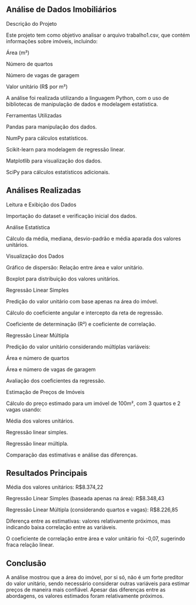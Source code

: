 ## Análise de Dados Imobiliários

Descrição do Projeto

Este projeto tem como objetivo analisar o arquivo trabalho1.csv, que contém informações sobre imóveis, incluindo:

Área (m²)

Número de quartos

Número de vagas de garagem

Valor unitário (R$ por m²)

A análise foi realizada utilizando a linguagem Python, com o uso de bibliotecas de manipulação de dados e modelagem estatística.

Ferramentas Utilizadas

Pandas para manipulação dos dados.

NumPy para cálculos estatísticos.

Scikit-learn para modelagem de regressão linear.

Matplotlib para visualização dos dados.

SciPy para cálculos estatísticos adicionais.

## Análises Realizadas

Leitura e Exibição dos Dados

Importação do dataset e verificação inicial dos dados.

Análise Estatística

Cálculo da média, mediana, desvio-padrão e média aparada dos valores unitários.

Visualização dos Dados

Gráfico de dispersão: Relação entre área e valor unitário.

Boxplot para distribuição dos valores unitários.

Regressão Linear Simples

Predição do valor unitário com base apenas na área do imóvel.

Cálculo do coeficiente angular e intercepto da reta de regressão.

Coeficiente de determinação (R²) e coeficiente de correlação.

Regressão Linear Múltipla

Predição do valor unitário considerando múltiplas variáveis:

Área e número de quartos

Área e número de vagas de garagem

Avaliação dos coeficientes da regressão.

Estimação de Preços de Imóveis

Cálculo do preço estimado para um imóvel de 100m², com 3 quartos e 2 vagas usando:

Média dos valores unitários.

Regressão linear simples.

Regressão linear múltipla.

Comparação das estimativas e análise das diferenças.

## Resultados Principais

Média dos valores unitários: R$8.374,22

Regressão Linear Simples (baseada apenas na área): R$8.348,43

Regressão Linear Múltipla (considerando quartos e vagas): R$8.226,85

Diferença entre as estimativas: valores relativamente próximos, mas indicando baixa correlação entre as variáveis.

O coeficiente de correlação entre área e valor unitário foi -0,07, sugerindo fraca relação linear.

## Conclusão

A análise mostrou que a área do imóvel, por si só, não é um forte preditor do valor unitário, sendo necessário considerar outras variáveis para estimar preços de maneira mais confiável. Apesar das diferenças entre as abordagens, os valores estimados foram relativamente próximos.
